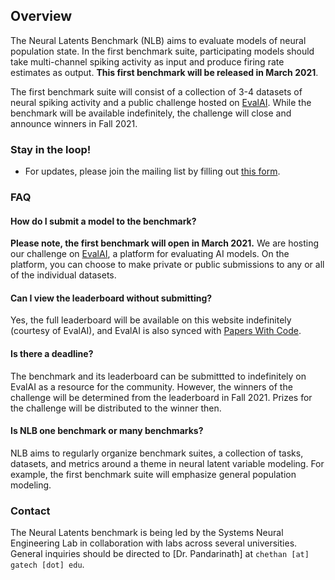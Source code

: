 ## Overview

The Neural Latents Benchmark (NLB) aims to evaluate models of neural population state. In the first benchmark suite, participating models should take multi-channel spiking activity as input and produce firing rate estimates as output. **This first benchmark will be released in March 2021**.

The first benchmark suite will consist of a collection of 3-4 datasets of neural spiking activity and a public challenge hosted on [EvalAI](https://eval.ai/). While the benchmark will be available indefinitely, the challenge will close and announce winners in Fall 2021.

### Stay in the loop!
- For updates, please join the mailing list by filling out [this form](https://forms.gle/o7BejfJ2S9hqJpM28).

### FAQ
#### How do I submit a model to the benchmark?
**Please note, the first benchmark will open in March 2021.** We are hosting our challenge on [EvalAI](https://eval.ai/), a platform for evaluating AI models. On the platform, you can choose to make private or public submissions to any or all of the individual datasets.

#### Can I view the leaderboard without submitting?
Yes, the full leaderboard will be available on this website indefinitely (courtesy of EvalAI), and EvalAI is also synced with [Papers With Code](https://paperswithcode.com/).

#### Is there a deadline?
The benchmark and its leaderboard can be submittted to indefinitely on EvalAI as a resource for the community. However, the winners of the challenge will be determined from the leaderboard in Fall 2021. Prizes for the challenge will be distributed to the winner then.

#### Is NLB one benchmark or many benchmarks?
NLB aims to regularly organize benchmark suites, a collection of tasks, datasets, and metrics around a theme in neural latent variable modeling. For example, the first benchmark suite will emphasize general population modeling.

### Contact
The Neural Latents benchmark is being led by the Systems Neural Engineering Lab in collaboration with labs across several universities. General inquiries should be directed to [Dr. Pandarinath] at `chethan [at] gatech [dot] edu`.
